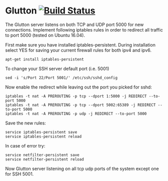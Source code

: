 # Glutton [![Build Status](https://travis-ci.org/mushorg/tanner.svg?branch=master)](https://travis-ci.org/mushorg/tanner)

The Glutton server listens on both TCP and UDP port 5000 for new connections. Implement following iptables rules in order to redirect all traffic to port 5000 (tested on Ubuntu 16.04).

First make sure you have installed iptables-persistent. During installation select YES for saving your current firewall rules for both ipv4 and ipv6.

```
apt-get install iptables-persistent
```
To change your SSH server default port (i.e. 5001)
```
sed -i 's/Port 22/Port 5001/' /etc/ssh/sshd_config
```
Now enable the redirect while leaving out the port you picked for sshd: 
```
iptables -t nat -A PREROUTING -p tcp --dport 1:5000 -j REDIRECT --to-port 5000
iptables -t nat -A PREROUTING -p tcp --dport 5002:65389 -j REDIRECT --to-port 5000  
iptables -t nat -A PREROUTING -p udp -j REDIRECT --to-port 5000  
```
Save the new rules:
```
service iptables-persistent save  
service iptables-persistent reload  
```
In case of error try:  
```
service netfilter-persistent save  
service netfilter-persistent reload
```
Now Glutton server listening on all tcp udp ports of the system except one for SSH 5001.
